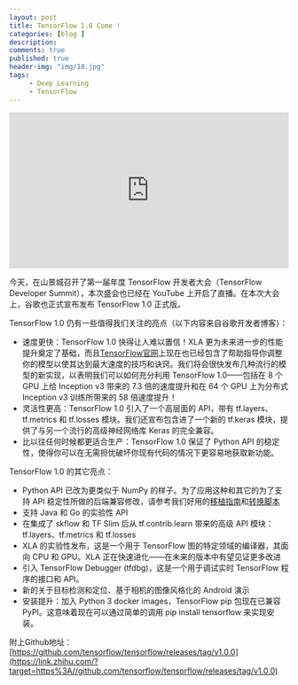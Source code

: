 ```yaml
---
layout: post
title: TensorFlow 1.0 Come !
categories: [blog ]
description:
comments: true
published: true
header-img: "img/18.jpg"
tags:
     - Deep Learning
     - TensorFlow
---
```




<div class="aspect-ratio">

<iframe width="560" height="315" src="https://www.youtube.com/embed/4n1AHvDvVvw" frameborder="0" allowfullscreen></iframe>

</div>



今天，在山景城召开了第一届年度 TensorFlow 开发者大会（TensorFlow Developer Summit），本次盛会也已经在 YouTube 上开启了直播。在本次大会上，谷歌也正式宣布发布 TensorFlow 1.0 正式版。



TensorFlow 1.0 仍有一些值得我们关注的亮点（以下内容来自谷歌开发者博客）：

- 速度更快：TensorFlow 1.0 快得让人难以置信！XLA 更为未来进一步的性能提升奠定了基础，而且[TensorFlow官网](http://tensorflow.org)上现在也已经包含了帮助指导你调整你的模型以使其达到最大速度的技巧和诀窍。我们将会很快发布几种流行的模型的新实现，以表明我们可以如何充分利用 TensorFlow 1.0——包括在 8 个 GPU 上给 Inception v3 带来的 7.3 倍的速度提升和在 64 个 GPU 上为分布式 Inception v3 训练所带来的 58 倍速度提升！
- 灵活性更高：TensorFlow 1.0 引入了一个高层面的 API，带有 tf.layers、tf.metrics 和 tf.losses 模块。我们还宣布包含进了一个新的 tf.keras 模块，提供了与另一个流行的高级神经网络库 Keras 的完全兼容。
- 比以往任何时候都更适合生产：TensorFlow 1.0 保证了 Python API 的稳定性，使得你可以在无需担忧破坏你现有代码的情况下更容易地获取新功能。



TensorFlow 1.0 的其它亮点：

- Python API 已改为更类似于 NumPy 的样子。为了应用这种和其它的为了支持 API 稳定性所做的后端兼容修改，请参考我们好用的[移植指南](https://tensorflow.org/install/migration)和[转换脚本](https://github.com/tensorflow/tensorflow/tree/r1.0/tensorflow/tools/compatibility)
- 支持 Java 和 Go 的实验性 API
- 在集成了 skflow 和 TF Slim 后从 tf.contrib.learn 带来的高级 API 模块：tf.layers、tf.metrics 和 tf.losses
- XLA 的实验性发布，这是一个用于 TensorFlow 图的特定领域的编译器，其面向 CPU 和 GPU。XLA 正在快速进化——在未来的版本中有望见证更多改进
- 引入 TensorFlow Debugger (tfdbg)，这是一个用于调试实时 TensorFlow 程序的接口和 API。
- 新的关于目标检测和定位、基于相机的图像风格化的 Android 演示
- 安装提升：加入 Python 3 docker images，TensorFlow pip 包现在已兼容 PyPI。这意味着现在可以通过简单的调用 pip install tensorflow 来实现安装。



附上Github地址：[https://github.com/tensorflow/tensorflow/releases/tag/v1.0.0](https://link.zhihu.com/?target=https%3A//github.com/tensorflow/tensorflow/releases/tag/v1.0.0)





<style>

.aspect-ratio {
  position: relative;
  width: 100%;
  height: 0;
  padding-bottom: 56%;
}

.aspect-ratio iframe {
  position: absolute;
  width: 100%;
  height: 100%;
  left: 0;
  top: 0;
}
</style>




